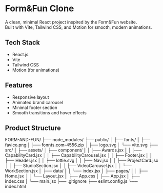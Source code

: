 # Form&Fun Clone

A clean, minimal React project inspired by the Form&Fun website.  
Built with Vite, Tailwind CSS, and Motion for smooth, modern animations.

## Tech Stack
- React.js  
- Vite  
- Tailwind CSS  
- Motion (for animations)

## Features
- Responsive layout  
- Animated brand carousel  
- Minimal footer section  
- Smooth transitions and hover effects  

## Product Structure
FORM-AND-FUN/
├── node_modules/
├── public/
│   ├── fonts/
│   ├── favico.png
│   ├── fonnts.com-4556.zip
│   ├── logo.svg
│   └── vite.svg
├── src/
│   ├── assets/
│   ├── component/
│   │   ├── Awards.jsx
│   │   ├── CapabilityCard.jsx
│   │   ├── CapabilityCarousel.jsx
│   │   ├── Footer.jsx
│   │   ├── Header.jsx
│   │   ├── lottie.svg
│   │   ├── Nav.jsx
│   │   ├── ProjectCard.jsx
│   │   ├── StudioSection.jsx
│   │   ├── VideoCarousel.jsx
│   │   └── WorkSection.jsx
│   ├── data/
│   │   └── index.jsx
│   ├── pages/
│   │   ├── Home.jsx
│   │   └── Layout.jsx
│   ├── App.css
│   ├── App.jsx
│   ├── index.css
│   └── main.jsx
├── .gitignore
├── eslint.config.js
└── index.html

